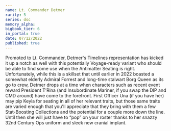 ```yaml
---
name: Lt. Commander Detmer
rarity: 5
series: dsc
memory_alpha:
bigbook_tier: 6
in_portal: true
date: 07/12/2022
published: true
---
```


Promoted to Lt. Commander, Detmer's Timelines representation has kicked it up a notch as well with this potentially Voyage-ready variant who should be able to find some use when the Antimatter Seating is right. Unfortunately, while this is a skillset that until earlier in 2022 boasted a somewhat elderly Admiral Forrest and long-time stalwart Borg Queen as its go to crew, Detmer drops at a time when characters such as recent event reward President T’Rina (and Insubordinate Mariner, if you swap the DIP and CMD around) have come to the forefront. First Officer Una (if you have her) may pip Keyla for seating in all of her relevant traits, but those same traits are varied enough that you'll appreciate that they bring with them a few Stat-Boosting Collections and the potential for a couple more down the line. Until then she will just have to “pop” on your roster thanks to her snazzy 32nd Century Ops uniform and sleek new cranial implant.
